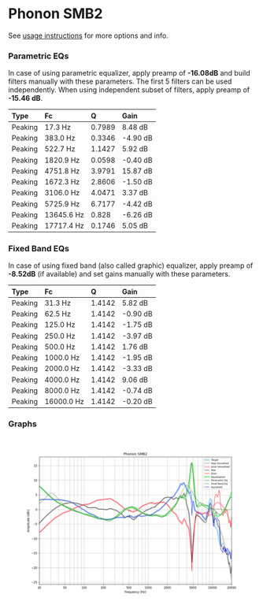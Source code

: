 # Phonon SMB2
See [usage instructions](https://github.com/jaakkopasanen/AutoEq#usage) for more options and info.

### Parametric EQs
In case of using parametric equalizer, apply preamp of **-16.08dB** and build filters manually
with these parameters. The first 5 filters can be used independently.
When using independent subset of filters, apply preamp of **-15.46 dB**.

| Type    | Fc         |      Q | Gain     |
|:--------|:-----------|:-------|:---------|
| Peaking | 17.3 Hz    | 0.7989 | 8.48 dB  |
| Peaking | 383.0 Hz   | 0.3346 | -4.90 dB |
| Peaking | 522.7 Hz   | 1.1427 | 5.92 dB  |
| Peaking | 1820.9 Hz  | 0.0598 | -0.40 dB |
| Peaking | 4751.8 Hz  | 3.9791 | 15.87 dB |
| Peaking | 1672.3 Hz  | 2.8606 | -1.50 dB |
| Peaking | 3106.0 Hz  | 4.0471 | 3.37 dB  |
| Peaking | 5725.9 Hz  | 6.7177 | -4.42 dB |
| Peaking | 13645.6 Hz | 0.828  | -6.26 dB |
| Peaking | 17717.4 Hz | 0.1746 | 5.05 dB  |

### Fixed Band EQs
In case of using fixed band (also called graphic) equalizer, apply preamp of **-8.52dB**
(if available) and set gains manually with these parameters.

| Type    | Fc         |      Q | Gain     |
|:--------|:-----------|:-------|:---------|
| Peaking | 31.3 Hz    | 1.4142 | 5.82 dB  |
| Peaking | 62.5 Hz    | 1.4142 | -0.90 dB |
| Peaking | 125.0 Hz   | 1.4142 | -1.75 dB |
| Peaking | 250.0 Hz   | 1.4142 | -3.97 dB |
| Peaking | 500.0 Hz   | 1.4142 | 1.76 dB  |
| Peaking | 1000.0 Hz  | 1.4142 | -1.95 dB |
| Peaking | 2000.0 Hz  | 1.4142 | -3.33 dB |
| Peaking | 4000.0 Hz  | 1.4142 | 9.06 dB  |
| Peaking | 8000.0 Hz  | 1.4142 | -0.74 dB |
| Peaking | 16000.0 Hz | 1.4142 | -0.20 dB |

### Graphs
![](./Phonon%20SMB2.png)